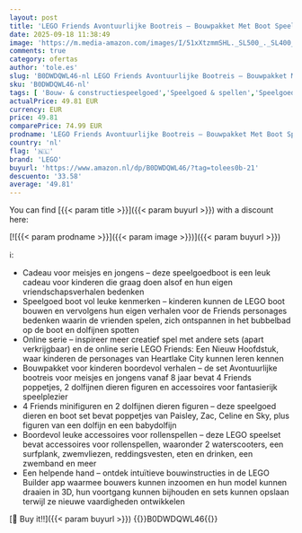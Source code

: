 ```yaml
---
layout: post
title: 'LEGO Friends Avontuurlijke Bootreis – Bouwpakket Met Boot Speelgoed Met Draaiend Zeil  4 Poppetjes en 2 Dolfijnen Dieren Figuren Plus Accessoires Verjaardagscadeau voor Meisjes Vanaf 8 Jaar – 42664'
date: 2025-09-18 11:38:49
image: 'https://m.media-amazon.com/images/I/51xXtzmmSHL._SL500_._SL400_.jpg'
comments: true
category: ofertas
author: 'tole.es'
slug: 'B0DWDQWL46-nl LEGO Friends Avontuurlijke Bootreis – Bouwpakket Met Boot...'
sku: 'B0DWDQWL46-nl'
tags: [ 'Bouw- & constructiespeelgoed','Speelgoed & spellen','Speelgoedbouwsets','lego','🇳🇱', ]
actualPrice: 49.81 EUR
currency: EUR
price: 49.81
comparePrice: 74.99 EUR
prodname: 'LEGO Friends Avontuurlijke Bootreis – Bouwpakket Met Boot Speelgoed Met Draaiend Zeil  4 Poppetjes en 2 Dolfijnen Dieren Figuren Plus Accessoires Verjaardagscadeau voor Meisjes Vanaf 8 Jaar – 42664'
country: 'nl'
flag: '🇳🇱'
brand: 'LEGO'
buyurl: 'https://www.amazon.nl/dp/B0DWDQWL46/?tag=tolees0b-21'
descuento: '33.58'
average: '49.81'
---
```


You can find [{{< param title >}}]({{< param buyurl >}}) with a discount here:

[![{{< param prodname >}}]({{< param image >}})]({{< param buyurl >}})

ℹ️:

- Cadeau voor meisjes en jongens – deze speelgoedboot is een leuk cadeau voor kinderen die graag doen alsof en hun eigen vriendschapsverhalen bedenken
- Speelgoed boot vol leuke kenmerken – kinderen kunnen de LEGO boot bouwen en vervolgens hun eigen verhalen voor de Friends personages bedenken waarin de vrienden spelen, zich ontspannen in het bubbelbad op de boot en dolfijnen spotten
- Online serie – inspireer meer creatief spel met andere sets (apart verkrijgbaar) en de online serie LEGO Friends: Een Nieuw Hoofdstuk, waar kinderen de personages van Heartlake City kunnen leren kennen
- Bouwpakket voor kinderen boordevol verhalen – de set Avontuurlijke bootreis voor meisjes en jongens vanaf 8 jaar bevat 4 Friends poppetjes, 2 dolfijnen dieren figuren en accessoires voor fantasierijk speelplezier
- 4 Friends minifiguren en 2 dolfijnen dieren figuren – deze speelgoed dieren en boot set bevat poppetjes van Paisley, Zac, Celine en Sky, plus figuren van een dolfijn en een babydolfijn
- Boordevol leuke accessoires voor rollenspellen – deze LEGO speelset bevat accessoires voor rollenspellen, waaronder 2 waterscooters, een surfplank, zwemvliezen, reddingsvesten, eten en drinken, een zwemband en meer
- Een helpende hand – ontdek intuïtieve bouwinstructies in de LEGO Builder app waarmee bouwers kunnen inzoomen en hun model kunnen draaien in 3D, hun voortgang kunnen bijhouden en sets kunnen opslaan terwijl ze nieuwe vaardigheden ontwikkelen

[🛒 Buy it!!]({{< param buyurl >}})
{{<world>}}B0DWDQWL46{{</world>}}
